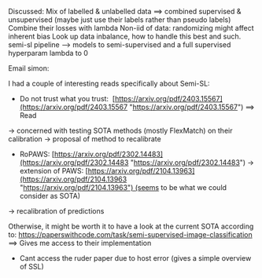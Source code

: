 Discussed:
Mix of labelled & unlabelled data ==> combined supervised & unsupervised (maybe just use their labels rather than pseudo labels)
Combine their losses with lambda
Non-iid of data: randomizing might affect inherent bias
Look up data inbalance, how to handle this best and such.
semi-sl
pipeline --> models to semi-supervised
and a full supervised hyperparam lambda to 0





Email simon:

I had a couple of interesting reads specifically about Semi-SL:
- Do not trust what you trust:  [https://arxiv.org/pdf/2403.15567](https://arxiv.org/pdf/2403.15567 "https://arxiv.org/pdf/2403.15567") ==> Read

-> concerned with testing SOTA methods (mostly FlexMatch) on their calibration
-> proposal of method to recalibrate

- RoPAWS: [https://arxiv.org/pdf/2302.14483](https://arxiv.org/pdf/2302.14483 "https://arxiv.org/pdf/2302.14483")
-> extension of PAWS: [https://arxiv.org/pdf/2104.13963](https://arxiv.org/pdf/2104.13963 "https://arxiv.org/pdf/2104.13963") (seems to be what we could consider as SOTA)

-> recalibration of predictions 
  
Otherwise, it might be worth it to have a look at the current SOTA according to:
https://paperswithcode.com/task/semi-supervised-image-classification
==> Gives me access to their implementation
- Cant access the ruder paper due to host error (gives a simple overview of SSL)